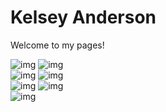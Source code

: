 # Kelsey Anderson
Welcome to my pages!

![img](https://lokijoanderso.github.io/docs/art/thumbnails/DoorWay.jpeg)
![img](https://lokijoanderso.github.io/docs/art/thumbnails/FromSadness.jpeg)<br>
![img](https://lokijoanderso.github.io/docs/art/thumbnails/KnowBeauty.jpeg) 
![img](https://lokijoanderso.github.io/docs/art/thumbnails/JoyForest.jpeg) <br>
![img](https://lokijoanderso.github.io/docs/art/thumbnails/RainbowScarf.jpeg)
![img](https://lokijoanderso.github.io/docs/art/thumbnails/SnowFlakes.jpeg) <br>
![img](https://lokijoanderso.github.io/docs/art/thumbnails/BlueFlowers.jpeg) 
